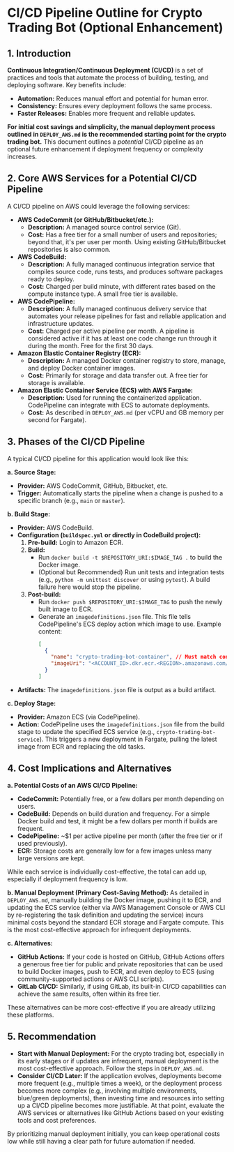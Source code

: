 # CI/CD Pipeline Outline for Crypto Trading Bot (Optional Enhancement)

## 1. Introduction

**Continuous Integration/Continuous Deployment (CI/CD)** is a set of practices and tools that automate the process of building, testing, and deploying software. Key benefits include:
-   **Automation:** Reduces manual effort and potential for human error.
-   **Consistency:** Ensures every deployment follows the same process.
-   **Faster Releases:** Enables more frequent and reliable updates.

**For initial cost savings and simplicity, the manual deployment process outlined in `DEPLOY_AWS.md` is the recommended starting point for the crypto trading bot.** This document outlines a *potential* CI/CD pipeline as an optional future enhancement if deployment frequency or complexity increases.

## 2. Core AWS Services for a Potential CI/CD Pipeline

A CI/CD pipeline on AWS could leverage the following services:

*   **AWS CodeCommit (or GitHub/Bitbucket/etc.):**
    *   **Description:** A managed source control service (Git).
    *   **Cost:** Has a free tier for a small number of users and repositories; beyond that, it's per user per month. Using existing GitHub/Bitbucket repositories is also common.
*   **AWS CodeBuild:**
    *   **Description:** A fully managed continuous integration service that compiles source code, runs tests, and produces software packages ready to deploy.
    *   **Cost:** Charged per build minute, with different rates based on the compute instance type. A small free tier is available.
*   **AWS CodePipeline:**
    *   **Description:** A fully managed continuous delivery service that automates your release pipelines for fast and reliable application and infrastructure updates.
    *   **Cost:** Charged per active pipeline per month. A pipeline is considered active if it has at least one code change run through it during the month. Free for the first 30 days.
*   **Amazon Elastic Container Registry (ECR):**
    *   **Description:** A managed Docker container registry to store, manage, and deploy Docker container images.
    *   **Cost:** Primarily for storage and data transfer out. A free tier for storage is available.
*   **Amazon Elastic Container Service (ECS) with AWS Fargate:**
    *   **Description:** Used for running the containerized application. CodePipeline can integrate with ECS to automate deployments.
    *   **Cost:** As described in `DEPLOY_AWS.md` (per vCPU and GB memory per second for Fargate).

## 3. Phases of the CI/CD Pipeline

A typical CI/CD pipeline for this application would look like this:

**a. Source Stage:**
*   **Provider:** AWS CodeCommit, GitHub, Bitbucket, etc.
*   **Trigger:** Automatically starts the pipeline when a change is pushed to a specific branch (e.g., `main` or `master`).

**b. Build Stage:**
*   **Provider:** AWS CodeBuild.
*   **Configuration (`buildspec.yml` or directly in CodeBuild project):**
    1.  **Pre-build:** Login to Amazon ECR.
    2.  **Build:**
        *   Run `docker build -t $REPOSITORY_URI:$IMAGE_TAG .` to build the Docker image.
        *   (Optional but Recommended) Run unit tests and integration tests (e.g., `python -m unittest discover` or using `pytest`). A build failure here would stop the pipeline.
    3.  **Post-build:**
        *   Run `docker push $REPOSITORY_URI:$IMAGE_TAG` to push the newly built image to ECR.
        *   Generate an `imagedefinitions.json` file. This file tells CodePipeline's ECS deploy action which image to use. Example content:
            ```json
            [
              {
                "name": "crypto-trading-bot-container", // Must match container name in Task Definition
                "imageUri": "<ACCOUNT_ID>.dkr.ecr.<REGION>.amazonaws.com/crypto-trading-bot:latest" // Dynamically set this
              }
            ]
            ```
*   **Artifacts:** The `imagedefinitions.json` file is output as a build artifact.

**c. Deploy Stage:**
*   **Provider:** Amazon ECS (via CodePipeline).
*   **Action:** CodePipeline uses the `imagedefinitions.json` file from the build stage to update the specified ECS service (e.g., `crypto-trading-bot-service`). This triggers a new deployment in Fargate, pulling the latest image from ECR and replacing the old tasks.

## 4. Cost Implications and Alternatives

**a. Potential Costs of an AWS CI/CD Pipeline:**
-   **CodeCommit:** Potentially free, or a few dollars per month depending on users.
-   **CodeBuild:** Depends on build duration and frequency. For a simple Docker build and test, it might be a few dollars per month if builds are frequent.
-   **CodePipeline:** ~$1 per active pipeline per month (after the free tier or if used previously).
-   **ECR:** Storage costs are generally low for a few images unless many large versions are kept.

While each service is individually cost-effective, the total can add up, especially if deployment frequency is low.

**b. Manual Deployment (Primary Cost-Saving Method):**
As detailed in `DEPLOY_AWS.md`, manually building the Docker image, pushing it to ECR, and updating the ECS service (either via AWS Management Console or AWS CLI by re-registering the task definition and updating the service) incurs minimal costs beyond the standard ECR storage and Fargate compute. This is the most cost-effective approach for infrequent deployments.

**c. Alternatives:**
-   **GitHub Actions:** If your code is hosted on GitHub, GitHub Actions offers a generous free tier for public and private repositories that can be used to build Docker images, push to ECR, and even deploy to ECS (using community-supported actions or AWS CLI scripts).
-   **GitLab CI/CD:** Similarly, if using GitLab, its built-in CI/CD capabilities can achieve the same results, often within its free tier.

These alternatives can be more cost-effective if you are already utilizing these platforms.

## 5. Recommendation

*   **Start with Manual Deployment:** For the crypto trading bot, especially in its early stages or if updates are infrequent, manual deployment is the most cost-effective approach. Follow the steps in `DEPLOY_AWS.md`.
*   **Consider CI/CD Later:** If the application evolves, deployments become more frequent (e.g., multiple times a week), or the deployment process becomes more complex (e.g., involving multiple environments, blue/green deployments), then investing time and resources into setting up a CI/CD pipeline becomes more justifiable. At that point, evaluate the AWS services or alternatives like GitHub Actions based on your existing tools and cost preferences.

By prioritizing manual deployment initially, you can keep operational costs low while still having a clear path for future automation if needed.
```
